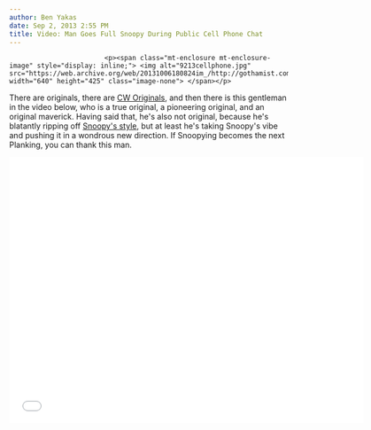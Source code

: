 ```yaml
---
author: Ben Yakas
date: Sep 2, 2013 2:55 PM
title: Video: Man Goes Full Snoopy During Public Cell Phone Chat
---
```



                            
                            
                            
                            <p><span class="mt-enclosure mt-enclosure-image" style="display: inline;"> <img alt="9213cellphone.jpg" src="https://web.archive.org/web/20131006180824im_/http://gothamist.com/attachments/byakas/9213cellphone.jpg" width="640" height="425" class="image-none"> </span></p>

<p>There are originals, there are <a href="https://web.archive.org/web/20131006180824/http://www.cwtv.com/shows/the-originals">CW Originals</a>, and then there is this gentleman in the video below, who is a true original, a pioneering original, and an original maverick. Having said that, he&apos;s also not original, because he&apos;s blatantly ripping off <a href="https://web.archive.org/web/20131006180824/http://www.google.com/imgres?imgurl=http://www.serenityhealth.com/blog/wp-content/uploads/2012/09/830434-snoopy_large.jpg&amp;imgrefurl=http://www.serenityhealth.com/blog/build-dog-snoopy-dog-house/&amp;h=300&amp;w=300&amp;sz=7&amp;tbnid=86swAgAPuY97KM:&amp;tbnh=90&amp;tbnw=90&amp;zoom=1&amp;usg=__mbVN7BdWT7qF5LBY02srHzKVG1Y=&amp;docid=UyhZDfjXGonpeM&amp;sa=X&amp;ei=q90kUvbpGMXcsATBnIHQBg&amp;ved=0CC0Q9QEwAA&amp;dur=980">Snoopy&apos;s style</a>, but at least he&apos;s taking Snoopy&apos;s vibe and pushing it in a wondrous new direction. If Snoopying becomes the next Planking, you can thank this man.</p>

<p><iframe width="640" height="480" src="//web.archive.org/web/20131006180824if_/http://www.youtube.com/embed/wjXhLgXdmjU" frameborder="0" allowfullscreen></iframe></p>
                            
                            
                            